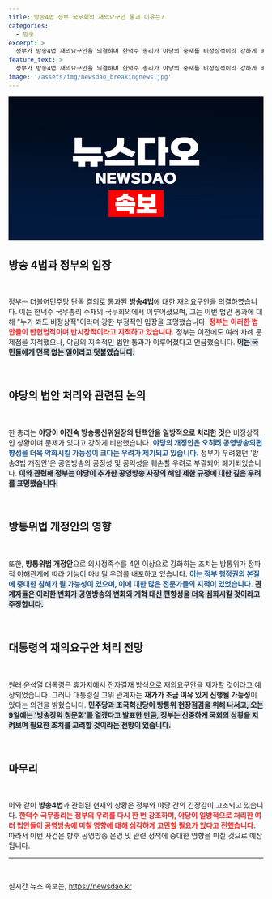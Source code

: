 ```yaml
---
title: 방송4법 정부 국무회의 재의요구안 통과 이유는?
categories:
  - 방송
excerpt: >
  정부가 방송4법 재의요구안을 의결하며 한덕수 총리가 야당의 중재를 비정상적이라 강하게 비판했습니다. 공영방송의 편향성 우려와 함께 개정안의 역효과를 경고하며, 정치적 긴장감이 고조되고 있습니다. 클릭 필수!
feature_text: >
  정부가 방송4법 재의요구안을 의결하며 한덕수 총리가 야당의 중재를 비정상적이라 강하게 비판했습니다. 공영방송의 편향성 우려와 함께 개정안의 역효과를 경고하며, 정치적 긴장감이 고조되고 있습니다. 클릭 필수!
image: '/assets/img/newsdao_breakingnews.jpg'
---
```


<p><img src="/assets/img/newsdao_breakingnews.jpg" alt="cryptoinkorea 속보" /></p>

<h2 data-ke-size="size26">방송 4법과 정부의 입장</h2>

<p data-ke-size="size16">&nbsp;</p>

<p>정부는 더불어민주당 단독 결의로 통과된 <b>방송4법</b>에 대한 재의요구안을 의결하였습니다. 이는 한덕수 국무총리 주재의 국무회의에서 이루어졌으며, 그는 이번 법안 통과에 대해 "누가 봐도 비정상적"이라며 강한 부정적인 입장을 표명했습니다. <b><span style="color: #ee2323;">정부는 이러한 법안들이 반헌법적이며 반시장적이라고 지적하고 있습니다.</span></b> 정부는 이전에도 여러 차례 문제점을 지적했으나, 야당의 지속적인 법안 통과가 이루어졌다고 언급했습니다. <b><span style="background-color: #21538527;">이는 국민들에게 면목 없는 일이라고 덧붙였습니다.</span></b></p>

<p data-ke-size="size16">&nbsp;</p>

<h2 data-ke-size="size26">야당의 법안 처리와 관련된 논의</h2>

<p data-ke-size="size16">&nbsp;</p>

<p>한 총리는 <b>야당이 이진숙 방송통신위원장의 탄핵안을 일방적으로 처리한 것</b>은 비정상적인 상황이며 문제가 있다고 강하게 비판했습니다. <b><span style="color: #1a5490;">야당의 개정안은 오히려 공영방송의편향성을 더욱 악화시킬 가능성이 크다는 우려가 제기되고 있습니다.</span></b> 정부가 우려했던 '방송3법 개정안'은 공영방송의 공정성 및 공익성을 훼손할 우려로 부결되어 폐기되었습니다. <b><span style="background-color: #21538527;">이와 관련해 정부는 야당이 추가한 공영방송 사장의 해임 제한 규정에 대한 깊은 우려를 표명했습니다.</span></b></p>

<p data-ke-size="size16">&nbsp;</p>

<h2 data-ke-size="size26">방통위법 개정안의 영향</h2>

<p data-ke-size="size16">&nbsp;</p>

<p>또한, <b>방통위법 개정안</b>으로 의사정족수를 4인 이상으로 강화하는 조치는 방통위가 정파적 이해관계에 따라 기능이 마비될 우려를 내포하고 있습니다. <b><span style="color: #1a5490;">이는 정부 행정권의 본질에 중대한 침해가 될 가능성이 있으며, 이에 대한 많은 전문가들의 지적이 있었습니다.</span></b> <b><span style="background-color: #21538527;">관계자들은 이러한 변화가 공영방송의 변화와 개혁 대신 편향성을 더욱 심화시킬 것이라고 주장합니다.</span></b></p>

<p data-ke-size="size16">&nbsp;</p>

<h2 data-ke-size="size26">대통령의 재의요구안 처리 전망</h2>

<p data-ke-size="size16">&nbsp;</p>

<p>원래 윤석열 대통령은 휴가지에서 전자결재 방식으로 재의요구안을 재가할 것이라고 예상되었습니다. 그러나 대통령실 고위 관계자는 <b>재가가 조금 여유 있게 진행될 가능성</b>이 있다는 의견을 밝혔습니다. <b><span style="background-color: #21538527;">민주당과 조국혁신당이 방통위 현장점검을 위해 나서고, 오는 9일에는 '방송장악 청문회'를 열겠다고 발표한 만큼, 정부는 신중하게 국회의 상황을 지켜보며 필요한 조치를 고려할 것이라는 전망이 있습니다.</span></b></p>

<p data-ke-size="size16">&nbsp;</p>

<h2 data-ke-size="size26">마무리</h2>

<p data-ke-size="size16">&nbsp;</p>

<p>이와 같이 <b>방송4법</b>과 관련된 현재의 상황은 정부와 야당 간의 긴장감이 고조되고 있습니다. <b><span style="color: #ee2323;">한덕수 국무총리는 정부의 우려를 다시 한 번 강조하며, 야당이 일방적으로 처리한 여러 법안들이 공영방송에 미칠 영향에 대해 심각하게 고민할 필요가 있다고 전했습니다.</span></b> 따라서 이번 사건은 향후 공영방송 운영 및 관련 정책에 중대한 영향을 미칠 것으로 예상됩니다. </p>

<hr>

<p data-ke-size="size16">&nbsp;</p>
실시간 뉴스 속보는, <a href="https://newsdao.kr" rel="dofollow">https://newsdao.kr</a>


